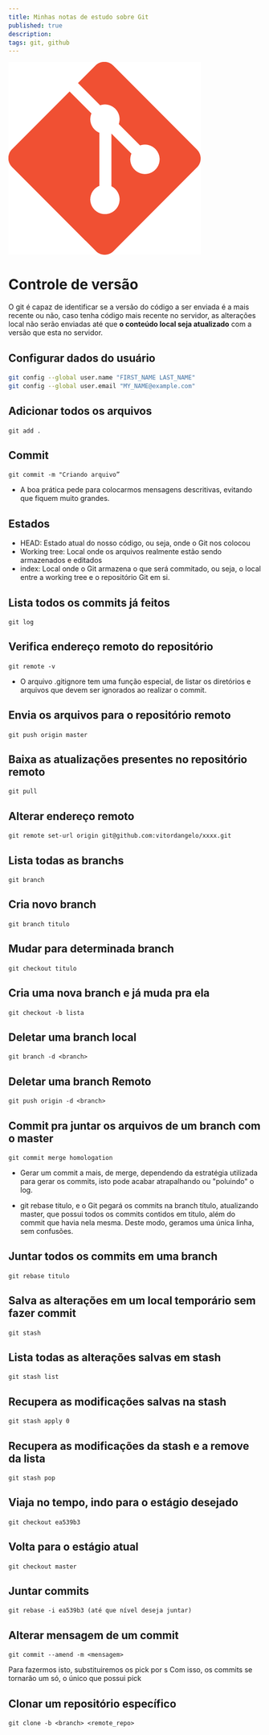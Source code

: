 ```yaml
---
title: Minhas notas de estudo sobre Git
published: true
description:
tags: git, github
---
```


![git](./images/git.png)

# Controle de versão

O git é capaz de identificar se a versão do código a ser enviada é a mais recente ou não, caso tenha código mais recente no servidor, as alterações local não serão enviadas até que **o conteúdo local seja atualizado** com a versão que esta no servidor.

## Configurar dados do usuário

```sh
git config --global user.name "FIRST_NAME LAST_NAME"
git config --global user.email "MY_NAME@example.com"
```

## Adicionar todos os arquivos

```shell
git add .
```

## Commit

```shell
git commit -m "Criando arquivo”
```

- A boa prática pede para colocarmos mensagens descritivas, evitando que fiquem muito grandes.

## Estados

- HEAD: Estado atual do nosso código, ou seja, onde o Git nos colocou
- Working tree: Local onde os arquivos realmente estão sendo armazenados e editados
- index: Local onde o Git armazena o que será commitado, ou seja, o local entre a working tree e o repositório Git em si.

## Lista todos os commits já feitos

```shell
git log
```

## Verifica endereço remoto do repositório

```shell
git remote -v
```

- O arquivo .gitignore tem uma função especial, de listar os diretórios e arquivos que devem ser ignorados ao realizar o commit.

## Envia os arquivos para o repositório remoto

```shell
git push origin master
```

## Baixa as atualizações presentes no repositório remoto

```shell
git pull
```

## Alterar endereço remoto

```shell
git remote set-url origin git@github.com:vitordangelo/xxxx.git
```

## Lista todas as branchs

```shell
git branch
```

## Cria novo branch

```shell
git branch titulo
```

## Mudar para determinada branch

```shell
git checkout titulo
```

## Cria uma nova branch e já muda pra ela

```shell
git checkout -b lista
```

## Deletar uma branch local

```shell
git branch -d <branch>
```

## Deletar uma branch Remoto

```shell
git push origin -d <branch>
```

## Commit pra juntar os arquivos de um branch com o master

```shell
git commit merge homologation
```

- Gerar um commit a mais, de merge, dependendo da estratégia utilizada para gerar os commits, isto pode acabar atrapalhando ou "poluindo" o log.

- git rebase titulo, e o Git pegará os commits na branch título, atualizando master, que possui todos os commits contidos em titulo, além do commit que havia nela mesma. Deste modo, geramos uma única linha, sem confusões.

## Juntar todos os commits em uma branch

```shell
git rebase titulo
```

## Salva as alterações em um local temporário sem fazer commit

```shell
git stash
```

## Lista todas as alterações salvas em stash

```shell
git stash list
```

## Recupera as modificações salvas na stash

```shell
git stash apply 0
```

## Recupera as modificações da stash e a remove da lista

```shell
git stash pop
```

## Viaja no tempo, indo para o estágio desejado

```shell
git checkout ea539b3
```

## Volta para o estágio atual

```shell
git checkout master
```

## Juntar commits

```shell
git rebase -i ea539b3 (até que nível deseja juntar)
```

## Alterar mensagem de um commit

```shell
git commit --amend -m <mensagem>
```

Para fazermos isto, substituiremos os pick por s
Com isso, os commits se tornarão um só, o único que possui pick

## Clonar um repositório específico

```shell
git clone -b <branch> <remote_repo>

```
